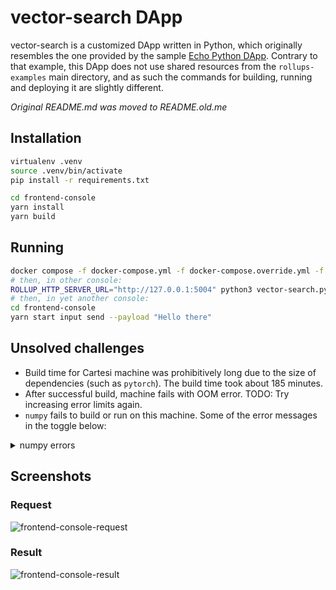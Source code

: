 # vector-search DApp

vector-search is a customized DApp written in Python, which originally resembles the one provided by the sample [Echo Python DApp](https://github.com/cartesi/rollups-examples/tree/main/echo-python).
Contrary to that example, this DApp does not use shared resources from the `rollups-examples` main directory, and as such the commands for building, running and deploying it are slightly different.

_Original README.md was moved to README.old.me_

## Installation

```bash
virtualenv .venv
source .venv/bin/activate
pip install -r requirements.txt

cd frontend-console
yarn install
yarn build
```

## Running

```bash
docker compose -f docker-compose.yml -f docker-compose.override.yml -f docker-compose-host.yml up
# then, in other console:
ROLLUP_HTTP_SERVER_URL="http://127.0.0.1:5004" python3 vector-search.py
# then, in yet another console:
cd frontend-console
yarn start input send --payload "Hello there"
```

## Unsolved challenges

- Build time for Cartesi machine was prohibitively long due to the size of dependencies (such as `pytorch`). The build time took about 185 minutes.
- After successful build, machine fails with OOM error. TODO: Try increasing error limits again.
- `numpy` fails to build or run on this machine. Some of the error messages in the toggle below:

<details>
  <summary>numpy errors</summary>
  
  #0 287.5                   sources = self.generate_sources(sources, ext)
  #0 287.5                 File "/tmp/pip-install-8g4q4na8/numpy_013c6621a6a94ea3a936d008fac0c0a8/numpy/distutils/command/build_src.py", line 378, in generate_sources
  #0 287.5                   source = func(extension, build_dir)
  #0 287.5                 File "/tmp/pip-install-8g4q4na8/numpy_013c6621a6a94ea3a936d008fac0c0a8/numpy/core/setup.py", line 434, in generate_config_h
  #0 287.5                   moredefs, ignored = cocache.check_types(config_cmd, ext, build_dir)
  #0 287.5                 File "/tmp/pip-install-8g4q4na8/numpy_013c6621a6a94ea3a936d008fac0c0a8/numpy/core/setup.py", line 44, in check_types
  #0 287.5                   out = check_types(*a, **kw)
  #0 287.5                 File "/tmp/pip-install-8g4q4na8/numpy_013c6621a6a94ea3a936d008fac0c0a8/numpy/core/setup.py", line 289, in check_types
  #0 287.5                   raise SystemError(
  #0 287.5               SystemError: Cannot compile 'Python.h'. Perhaps you need to install python-dev|python-devel.
  #0 287.5               [end of output]
  
</details>

## Screenshots

### Request
![frontend-console-request](https://i.imgur.com/L5TYHQM.png)

### Result
![frontend-console-result](https://i.imgur.com/p8W8xEn.png)
